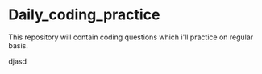 # Daily_coding_practice
This repository will contain coding questions which i'll practice on regular basis. 




djasd

